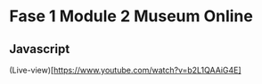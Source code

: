# Fase 1 Module 2 Museum Online
## Javascript

(Live-view)[https://www.youtube.com/watch?v=b2L1QAAiG4E]